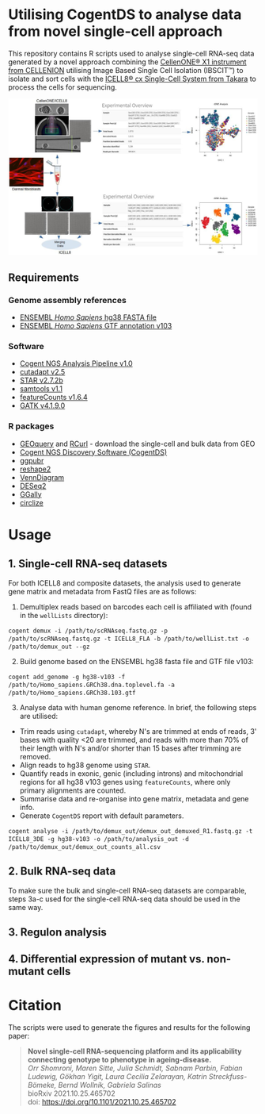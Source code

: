 # Utilising CogentDS to analyse data from novel single-cell approach
This repository contains R scripts used to analyse single-cell RNA-seq data generated by a novel approach combining the [CellenONE&reg; X1 instrument from CELLENION](https://www.cellenion.com/products/cellenone-x1/) utilising Image Based Single Cell Isolation (IBSCIT&trade;) to isolate and sort cells with the [ICELL8&reg; cx Single-Cell System from Takara](https://www.takarabio.com/products/automation-systems/icell8-system-and-software/icell8-cx-single-cell-system) to process the cells for sequencing.

![alt text](github_figure.jpeg)

## Requirements
### Genome assembly references
- [ENSEMBL _Homo Sapiens_ hg38 FASTA file](http://ftp.ensembl.org/pub/release-105/fasta/homo_sapiens/dna/Homo_sapiens.GRCh38.dna.primary_assembly.fa.gz)
- [ENSEMBL _Homo Sapiens_ GTF annotation v103](http://ftp.ensembl.org/pub/release-103/gtf/homo_sapiens/Homo_sapiens.GRCh38.103.gtf.gz)
### Software
- [Cogent NGS Analysis Pipeline v1.0](https://www.takarabio.com/products/automation-systems/icell8-system-and-software/bioinformatics-tools/cogent-ngs-analysis-pipeline)
- [cutadapt v2.5](https://cutadapt.readthedocs.io/en/stable/)
- [STAR v2.7.2b](https://github.com/alexdobin/STAR)
- [samtools v1.1](https://www.htslib.org/)
- [featureCounts v1.6.4](https://cutadapt.readthedocs.io/en/stable/)
- [GATK v4.1.9.0](https://gatk.broadinstitute.org/hc/en-us)
### R packages
- [GEOquery](https://bioconductor.org/packages/release/bioc/html/GEOquery.html) and [RCurl](https://CRAN.R-project.org/package=RCurl) - download the single-cell and bulk data from GEO
- [Cogent NGS Discovery Software (CogentDS)](https://www.takarabio.com/products/automation-systems/icell8-system-and-software/bioinformatics-tools/cogent-ngs-discovery-software)
- [ggpubr](https://CRAN.R-project.org/package=ggpubr)
- [reshape2](https://CRAN.R-project.org/package=reshape2)
- [VennDiagram](https://CRAN.R-project.org/package=VennDiagram)
- [DESeq2](https://bioconductor.org/packages/release/bioc/html/DESeq2.html)
- [GGally](https://CRAN.R-project.org/package=GGally)
- [circlize](https://CRAN.R-project.org/package=circlize)

# Usage
## 1. Single-cell RNA-seq datasets
For both ICELL8 and composite datasets, the analysis used to generate gene matrix and metadata from FastQ files are as follows:
1) Demultiplex reads based on barcodes each cell is affiliated with (found in the `wellLists` directory):
```
cogent demux -i /path/to/scRNAseq.fastq.gz -p /path/to/scRNAseq.fastq.gz -t ICELL8_FLA -b /path/to/wellList.txt -o /path/to/demux_out --gz
```
2) Build genome based on the ENSEMBL hg38 fasta file and GTF file v103:
```
cogent add_genome -g hg38-v103 -f /path/to/Homo_sapiens.GRCh38.dna.toplevel.fa -a /path/to/Homo_sapiens.GRCh38.103.gtf
```
3) Analyse data with human genome reference. In brief, the following steps are utilised:
- Trim reads using `cutadapt`, whereby N's are trimmed at ends of reads, 3' bases with quality <20 are trimmed, and reads with more than 70% of their length with N's and/or shorter than 15 bases after trimming are removed.
- Align reads to hg38 genome using `STAR`.
- Quantify reads in exonic, genic (including introns) and mitochondrial regions for all hg38 v103 genes using `featureCounts`, where only primary alignments are counted.
- Summarise data and re-organise into gene matrix, metadata and gene info.
- Generate `CogentDS` report with default parameters.
```
cogent analyse -i /path/to/demux_out/demux_out_demuxed_R1.fastq.gz -t ICELL8_3DE -g hg38-v103 -o /path/to/analysis_out -d /path/to/demux_out/demux_out_counts_all.csv
```
## 2. Bulk RNA-seq data
To make sure the bulk and single-cell RNA-seq datasets are comparable, steps 3a-c used for the single-cell RNA-seq data should be used in the same way.
## 3. Regulon analysis

## 4. Differential expression of mutant vs. non-mutant cells


# Citation
The scripts were used to generate the figures and results for the following paper:
> **Novel single-cell RNA-sequencing platform and its applicability connecting genotype to phenotype in ageing-disease.** <br> _Orr Shomroni, Maren Sitte, Julia Schmidt, Sabnam Parbin, Fabian Ludewig, Gökhan Yigit, Laura Cecilia Zelarayan, Katrin Streckfuss-Bömeke, Bernd Wollnik, Gabriela Salinas_ <br>
> bioRxiv 2021.10.25.465702 <br>
> doi: https://doi.org/10.1101/2021.10.25.465702 <br>
